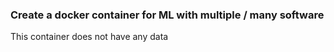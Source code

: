 ### Create a docker container for ML with multiple / many software
This container does not have any data